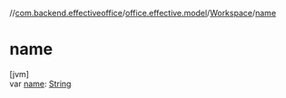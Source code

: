 //[com.backend.effectiveoffice](IdeaProjects/labs-office-elevator/effectiveOfficeBackend/documentation/gfm/index.md)/[office.effective.model](IdeaProjects/labs-office-elevator/effectiveOfficeBackend/documentation/gfm/com.backend.effectiveoffice/office.effective.model/index.md)/[Workspace](IdeaProjects/labs-office-elevator/effectiveOfficeBackend/documentation/gfm/com.backend.effectiveoffice/office.effective.model/-workspace/index.md)/[name](IdeaProjects/labs-office-elevator/effectiveOfficeBackend/documentation/gfm/com.backend.effectiveoffice/office.effective.model/-workspace/name.md)

# name

[jvm]\
var [name](IdeaProjects/labs-office-elevator/effectiveOfficeBackend/documentation/gfm/com.backend.effectiveoffice/office.effective.model/-workspace/name.md): [String](https://kotlinlang.org/api/latest/jvm/stdlib/kotlin/-string/index.html)
